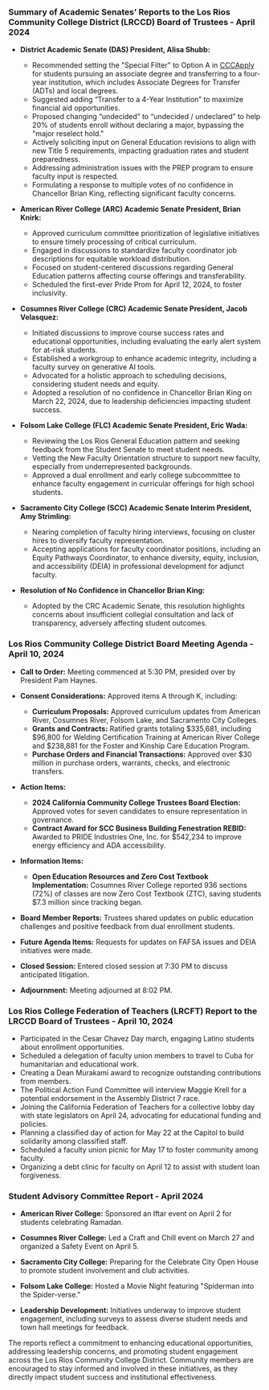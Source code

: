 ### Summary of Academic Senates’ Reports to the Los Rios Community College District (LRCCD) Board of Trustees - April 2024

- **District Academic Senate (DAS) President, Alisa Shubb:**
  - Recommended setting the "Special Filter" to Option A in [CCCApply](https://www.cccapply.org/) for students pursuing an associate degree and transferring to a four-year institution, which includes Associate Degrees for Transfer (ADTs) and local degrees.
  - Suggested adding “Transfer to a 4-Year Institution” to maximize financial aid opportunities.
  - Proposed changing “undecided” to “undecided / undeclared” to help 20% of students enroll without declaring a major, bypassing the "major reselect hold."
  - Actively soliciting input on General Education revisions to align with new Title 5 requirements, impacting graduation rates and student preparedness.
  - Addressing administration issues with the PREP program to ensure faculty input is respected.
  - Formulating a response to multiple votes of no confidence in Chancellor Brian King, reflecting significant faculty concerns.

- **American River College (ARC) Academic Senate President, Brian Knirk:**
  - Approved curriculum committee prioritization of legislative initiatives to ensure timely processing of critical curriculum.
  - Engaged in discussions to standardize faculty coordinator job descriptions for equitable workload distribution.
  - Focused on student-centered discussions regarding General Education patterns affecting course offerings and transferability.
  - Scheduled the first-ever Pride Prom for April 12, 2024, to foster inclusivity.

- **Cosumnes River College (CRC) Academic Senate President, Jacob Velasquez:**
  - Initiated discussions to improve course success rates and educational opportunities, including evaluating the early alert system for at-risk students.
  - Established a workgroup to enhance academic integrity, including a faculty survey on generative AI tools.
  - Advocated for a holistic approach to scheduling decisions, considering student needs and equity.
  - Adopted a resolution of no confidence in Chancellor Brian King on March 22, 2024, due to leadership deficiencies impacting student success.

- **Folsom Lake College (FLC) Academic Senate President, Eric Wada:**
  - Reviewing the Los Rios General Education pattern and seeking feedback from the Student Senate to meet student needs.
  - Vetting the New Faculty Orientation structure to support new faculty, especially from underrepresented backgrounds.
  - Approved a dual enrollment and early college subcommittee to enhance faculty engagement in curricular offerings for high school students.

- **Sacramento City College (SCC) Academic Senate Interim President, Amy Strimling:**
  - Nearing completion of faculty hiring interviews, focusing on cluster hires to diversify faculty representation.
  - Accepting applications for faculty coordinator positions, including an Equity Pathways Coordinator, to enhance diversity, equity, inclusion, and accessibility (DEIA) in professional development for adjunct faculty.

- **Resolution of No Confidence in Chancellor Brian King:**
  - Adopted by the CRC Academic Senate, this resolution highlights concerns about insufficient collegial consultation and lack of transparency, adversely affecting student outcomes.

### Los Rios Community College District Board Meeting Agenda - April 10, 2024

- **Call to Order:** Meeting commenced at 5:30 PM, presided over by President Pam Haynes.
- **Consent Considerations:** Approved items A through K, including:
  - **Curriculum Proposals:** Approved curriculum updates from American River, Cosumnes River, Folsom Lake, and Sacramento City Colleges.
  - **Grants and Contracts:** Ratified grants totaling $335,681, including $96,800 for Welding Certification Training at American River College and $238,881 for the Foster and Kinship Care Education Program.
  - **Purchase Orders and Financial Transactions:** Approved over $30 million in purchase orders, warrants, checks, and electronic transfers.

- **Action Items:**
  - **2024 California Community College Trustees Board Election:** Approved votes for seven candidates to ensure representation in governance.
  - **Contract Award for SCC Business Building Fenestration REBID:** Awarded to PRIDE Industries One, Inc. for $542,234 to improve energy efficiency and ADA accessibility.

- **Information Items:**
  - **Open Education Resources and Zero Cost Textbook Implementation:** Cosumnes River College reported 936 sections (72%) of classes are now Zero Cost Textbook (ZTC), saving students $7.3 million since tracking began.

- **Board Member Reports:** Trustees shared updates on public education challenges and positive feedback from dual enrollment students.

- **Future Agenda Items:** Requests for updates on FAFSA issues and DEIA initiatives were made.

- **Closed Session:** Entered closed session at 7:30 PM to discuss anticipated litigation.

- **Adjournment:** Meeting adjourned at 8:02 PM.

### Los Rios College Federation of Teachers (LRCFT) Report to the LRCCD Board of Trustees - April 10, 2024

- Participated in the Cesar Chavez Day march, engaging Latino students about enrollment opportunities.
- Scheduled a delegation of faculty union members to travel to Cuba for humanitarian and educational work.
- Creating a Dean Murakami award to recognize outstanding contributions from members.
- The Political Action Fund Committee will interview Maggie Krell for a potential endorsement in the Assembly District 7 race.
- Joining the California Federation of Teachers for a collective lobby day with state legislators on April 24, advocating for educational funding and policies.
- Planning a classified day of action for May 22 at the Capitol to build solidarity among classified staff.
- Scheduled a faculty union picnic for May 17 to foster community among faculty.
- Organizing a debt clinic for faculty on April 12 to assist with student loan forgiveness.

### Student Advisory Committee Report - April 2024

- **American River College:** Sponsored an Iftar event on April 2 for students celebrating Ramadan.
- **Cosumnes River College:** Led a Craft and Chill event on March 27 and organized a Safety Event on April 5.
- **Sacramento City College:** Preparing for the Celebrate City Open House to promote student involvement and club activities.
- **Folsom Lake College:** Hosted a Movie Night featuring "Spiderman into the Spider-verse."

- **Leadership Development:** Initiatives underway to improve student engagement, including surveys to assess diverse student needs and town hall meetings for feedback.

The reports reflect a commitment to enhancing educational opportunities, addressing leadership concerns, and promoting student engagement across the Los Rios Community College District. Community members are encouraged to stay informed and involved in these initiatives, as they directly impact student success and institutional effectiveness.
